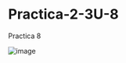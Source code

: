# Practica-2-3U-8
Practica 8


![image](https://github.com/JulioCesarTorresMorales/Practica-2-3U-8/assets/149040136/ef87e699-e7cf-44cb-8039-892d8127901e)
